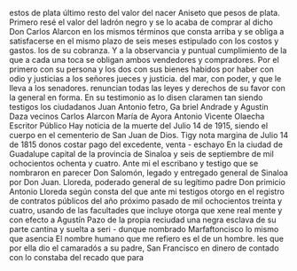estos de plata último resto del valor del nacer Aniseto que
pesos de plata. Primero resé el valor del ladrón negro y se lo acaba de comprar al dicho Don Carlos Alarcon en los mismos términos que consta arriba y se obliga a satisfacerse en el mismo plazo de seis meses estipulado con los costos y gastos.
los de su cobranza. Y a la observancia y puntual cumplimiento de la que a cada una toca se obligan ambos vendedores y compradores. Por el primero con su persona y los dos con sus bienes habidos por haber con odio y justicias a los señores jueces y justicia.
del mar, con poder, y que le lleva a los senadores.
renuncian todas las leyes y derechos de su favor con la
general en forma. En su testimonio as lo disen claramen
tan siendo testigos los ciudadanos Juan Antonio fetro, Ga
briel Andrade y Agustin Daza vecinos
Carlos Alarcon
María de Ayora
Antonio Vicente Olaecha
Escritor Público
Hay noticia de la muerte del
Julio 14 de 1915, siendo el
cuerpo en el cementerio de
San Juan de Dios.
Tigy nota margina de Julio 14 de 1815 donos costar
pago del excedente,
venta - eschayo
En la ciudad de Guadalupe capital de la provincia de Sinaloa y seis de septiembre de mil ochocientos ochenta y cuatro. Ante mi el escribano y testigo que se nombraron en parecer Don Salomón, legado y entregado general de Sinaloa por Don Juan.
Lloreda, poderado general de su legítimo padre Don primicio Antonio Lloreda según consta del que ante mi testigos otorgo en el registro de contratos públicos del año próximo pasado de mil ochocientos treinta y cuatro,
usando de las facultades que incluye otorga que xene real mente y con efecto a Agustín Pazo de la propia reciudad una negra esclava de su parte cantina y suelta a seri - dunque nombrado Marfaftoncisco lo mismo que asencia
El nombre humano que me refiero es el de un hombre.
les que por ella dio el camaradós a su padre, San Francisco en dinero de contado con lo constaba del recado que para